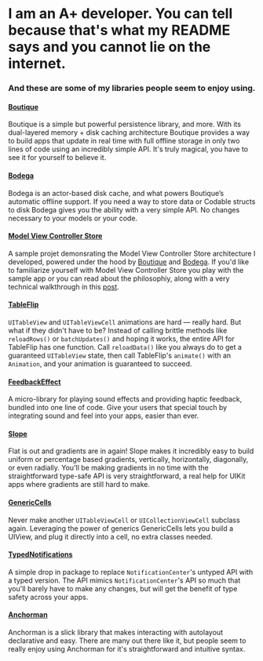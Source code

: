 # I am an A+ developer. You can tell because that's what my README says and you cannot lie on the internet.

### And these are some of my libraries people seem to enjoy using.

#### [Boutique](https://github.com/mergesort/Boutique)
Boutique is a simple but powerful persistence library, and more. With its dual-layered memory + disk caching architecture Boutique provides a way to build apps that update in real time with full offline storage in only two lines of code using an incredibly simple API. It's truly magical, you have to see it for yourself to believe it.

#### [Bodega](https://github.com/mergesort/Bodega)
Bodega is an actor-based disk cache, and what powers Boutique’s automatic offline support. If you need a way to store data or Codable structs to disk Bodega gives you the ability with a very simple API. No changes necessary to your models or your code.

#### [Model View Controller Store](https://github.com/mergesort/MVCS)
A sample projet demonsrating the Model View Controller Store architecture I developed, powered under the hood by [Boutique](https://github.com/mergesort/Boutique) and [Bodega](https://github.com/mergesort/Bodega). If you'd like to familiarize yourself with Model View Controller Store you play with the sample app or you can read about the philosophiy, along with a very technical walkthrough in this [post](https://build.ms/2022/06/22/model-view-controller-store/).

#### [TableFlip](https://github.com/mergesort/TableFlip)
`UITableView` and `UITableViewCell` animations are hard — really hard. But what if they didn't have to be? Instead of calling brittle methods like `reloadRows()` or `batchUpdates()` and hoping it works, the entire API for TableFlip has one function. Call `reloadData()` like you always do to get a guaranteed `UITableView` state, then call TableFlip's `animate()` with an `Animation`, and your animation is guaranteed to succeed.

#### [FeedbackEffect](https://github.com/mergesort/FeedbackEffect)
A micro-library for playing sound effects and providing haptic feedback, bundled into one line of code. Give your users that special touch by integrating sound and feel into your apps, easier than ever.

#### [Slope](https://github.com/mergesort/Slope)
Flat is out and gradients are in again! Slope makes it incredibly easy to build uniform or percentage based gradients, vertically, horizontally, diagonally, or even radially. You'll be making gradients in no time with the straightforward type-safe API is very straightforward, a real help for UIKit apps where gradients are still hard to make.

#### [GenericCells](https://github.com/mergesort/GenericCells)
Never make another `UITableViewCell` or `UICollectionViewCell` subclass again. Leveraging the power of generics GenericCells lets you build a UIView, and plug it directly into a cell, no extra classes needed.

#### [TypedNotifications](https://github.com/mergesort/TypedNotifications)
A simple drop in package to replace `NotificationCenter`'s untyped API with a typed version. The API mimics `NotificationCenter`'s API so much that you'll barely have to make any changes, but will get the benefit of type safety across your apps.

#### [Anchorman](https://github.com/mergesort/Anchorman)
Anchorman is a slick library that makes interacting with autolayout declarative and easy. There are many out there like it, but people seem to really enjoy using Anchorman for it's straightforward and intuitive syntax.
